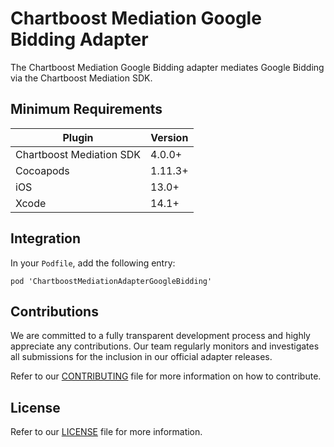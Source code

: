 # Chartboost Mediation Google Bidding Adapter

The Chartboost Mediation Google Bidding adapter mediates Google Bidding via the Chartboost Mediation SDK.

## Minimum Requirements

| Plugin | Version |
| ------ | ------ |
| Chartboost Mediation SDK | 4.0.0+ |
| Cocoapods | 1.11.3+ |
| iOS | 13.0+ |
| Xcode | 14.1+ |

## Integration

In your `Podfile`, add the following entry:
```
pod 'ChartboostMediationAdapterGoogleBidding'
```

## Contributions

We are committed to a fully transparent development process and highly appreciate any contributions. Our team regularly monitors and investigates all submissions for the inclusion in our official adapter releases.

Refer to our [CONTRIBUTING](https://github.com/ChartBoost/chartboost-mediation-ios-adapter-google-bidding/blob/main/CONTRIBUTING.md) file for more information on how to contribute.

## License

Refer to our [LICENSE](https://github.com/ChartBoost/chartboost-mediation-ios-adapter-google-bidding/blob/main/LICENSE.md) file for more information.
